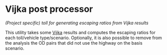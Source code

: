 Vijka post processor
=====================
_(Project specific) toll for generating escaping ratios from Vijka results_


This utility takes some [Vijka] results and computes the escaping ratios for each toll/vehicle type/scenario. Optionally, it is also possible to remove from the analysis the OD pairs that did not use the highway on the basis scenario.

[Vijka]:https://github.com/Elebeta/vijka
